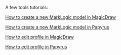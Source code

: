 A few tools tutorials: 

[How to create a new MarkLogic model in MagicDraw](magicdraw_model_edit.md)

[How to create a new MarkLogic model in Papyrus](papyrus_model_edit.md)

[How to edit profile in MagicDraw](magicdraw_profile_edit.md)

[How to edit profile in Papyrus](papyrus_profile_edit.md)
